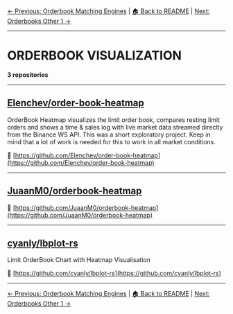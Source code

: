 [← Previous: Orderbook Matching Engines](orderbook-matching-engines.txt) | [🏠 Back to README](../README.md) | [Next: Orderbooks Other 1 →](orderbooks-other-1.txt)

---

# ORDERBOOK VISUALIZATION

**3 repositories**

---

## [Elenchev/order-book-heatmap](https://github.com/Elenchev/order-book-heatmap)

OrderBook Heatmap visualizes the limit order book, compares resting limit orders and shows a time & sales log with live market data streamed directly from the Binance WS API. This was a short exploratory project. Keep in mind that a lot of work is needed for this to work in all market conditions.

🔗 [https://github.com/Elenchev/order-book-heatmap](https://github.com/Elenchev/order-book-heatmap)

---

## [JuaanM0/orderbook-heatmap](https://github.com/JuaanM0/orderbook-heatmap)



🔗 [https://github.com/JuaanM0/orderbook-heatmap](https://github.com/JuaanM0/orderbook-heatmap)

---

## [cyanly/lbplot-rs](https://github.com/cyanly/lbplot-rs)

Limit OrderBook Chart with Heatmap Visualisation

🔗 [https://github.com/cyanly/lbplot-rs](https://github.com/cyanly/lbplot-rs)

---


[← Previous: Orderbook Matching Engines](orderbook-matching-engines.txt) | [🏠 Back to README](../README.md) | [Next: Orderbooks Other 1 →](orderbooks-other-1.txt)

